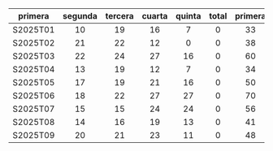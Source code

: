 |  primera  |  segunda  |  tercera  |  cuarta  |  quinta  |  total  |  primera  |
|:---------:|:---------:|:---------:|:--------:|:--------:|:-------:|:---------:|
| S2025T01  |    10     |    19     |    16    |    7     |    0    |    33     |
| S2025T02  |    21     |    22     |    12    |    0     |    0    |    38     |
| S2025T03  |    22     |    24     |    27    |    16    |    0    |    60     |
| S2025T04  |    13     |    19     |    12    |    7     |    0    |    34     |
| S2025T05  |    17     |    19     |    21    |    16    |    0    |    50     |
| S2025T06  |    18     |    22     |    27    |    27    |    0    |    70     |
| S2025T07  |    15     |    15     |    24    |    24    |    0    |    56     |
| S2025T08  |    14     |    16     |    19    |    13    |    0    |    41     |
| S2025T09  |    20     |    21     |    23    |    11    |    0    |    48     |